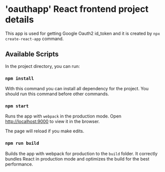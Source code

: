 # 'oauthapp' React frontend project details

This app is used for getting Google Oauth2 id_token and it is created by `npx create-react-app` command.

## Available Scripts

In the project directory, you can run:

### `npm install`

With this command you can install all dependency for the project. You should run this command before other commands.

### `npm start`

Runs the app with `webpack` in the production mode.
Open [http://localhost:9000](http://localhost:9000) to view it in the browser.

The page will reload if you make edits.

### `npm run build`

Builds the app with webpack for production to the `build` folder.
It correctly bundles React in production mode and optimizes the build for the best performance.
